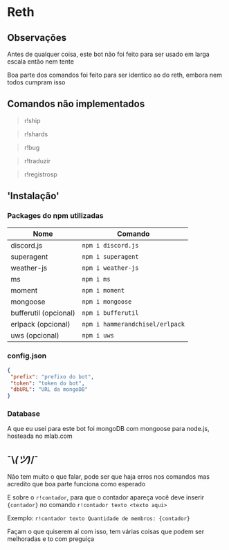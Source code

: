 # Reth
## Observações
Antes de qualquer coisa, este bot não foi feito para ser usado em larga escala então nem tente

Boa parte dos comandos foi feito para ser identico ao do reth, embora nem todos cumpram isso
## Comandos não implementados
> r!ship

> r!shards

> r!bug

> r!traduzir

> r!registrosp
## 'Instalação'
### Packages do npm utilizadas
| Nome | Comando|
|---|---|
| discord.js | `npm i discord.js`|
| superagent | `npm i superagent`|
| weather-js | `npm i weather-js`|
| ms | `npm i ms` |
| moment | `npm i moment`|
| mongoose | `npm i mongoose`|
| bufferutil (opcional) | `npm i bufferutil`|
| erlpack (opcional) | `npm i hammerandchisel/erlpack`|
| uws (opcional) | `npm i uws`|
### config.json
```json
{
 "prefix": "prefixo do bot",
 "token": "token do bot",
 "dbURL": "URL da mongoDB"
}
```
### Database
A que eu usei para este bot foi mongoDB com mongoose para node.js, hosteada no mlab.com
## ¯\\_(ツ)_/¯
Não tem muito o que falar, pode ser que haja erros nos comandos mas acredito que boa parte funciona como esperado

E sobre o `r!contador`, para que o contador apareça você deve inserir `{contador}` no comando `r!contador texto <texto aqui>`

Exemplo: `r!contador texto Quantidade de membros: {contador}`

Façam o que quiserem aí com isso, tem várias coisas que podem ser melhoradas e to com preguiça
